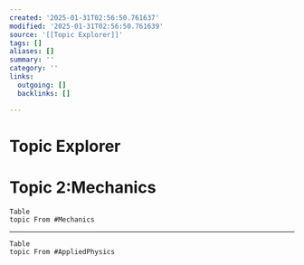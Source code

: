 ```yaml
---
created: '2025-01-31T02:56:50.761637'
modified: '2025-01-31T02:56:50.761639'
source: '[[Topic Explorer]]'
tags: []
aliases: []
summary: ''
category: ''
links:
  outgoing: []
  backlinks: []

---
```


# Topic Explorer


# Topic 2:Mechanics
```dataview
Table
topic From #Mechanics 

```


___
```dataview
Table
topic From #AppliedPhysics

```